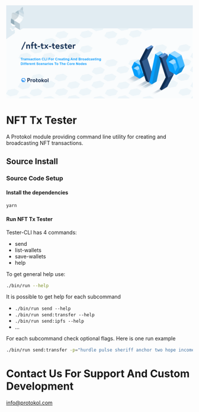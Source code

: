 ![Img](nft-tx-tester.png)

# NFT Tx Tester

A Protokol module providing command line utility for creating and broadcasting NFT transactions.

## Source Install

### Source Code Setup

#### Install the dependencies
```bash
yarn
```
#### Run NFT Tx Tester
Tester-CLI has 4 commands:
- send
- list-wallets
- save-wallets
- help

To get general help use:
```bash
./bin/run --help
```

It is possible to get help for each subcommand
- `./bin/run send --help`
- `./bin/run send:transfer --help`
- `./bin/run send:ipfs --help`
- ...

For each subcommand check optional flags. Here is one run example
```bash
./bin/run send:transfer -p="hurdle pulse sheriff anchor two hope income pattern hazard bacon book night" -q=2
```

# Contact Us For Support And Custom Development
info@protokol.com
